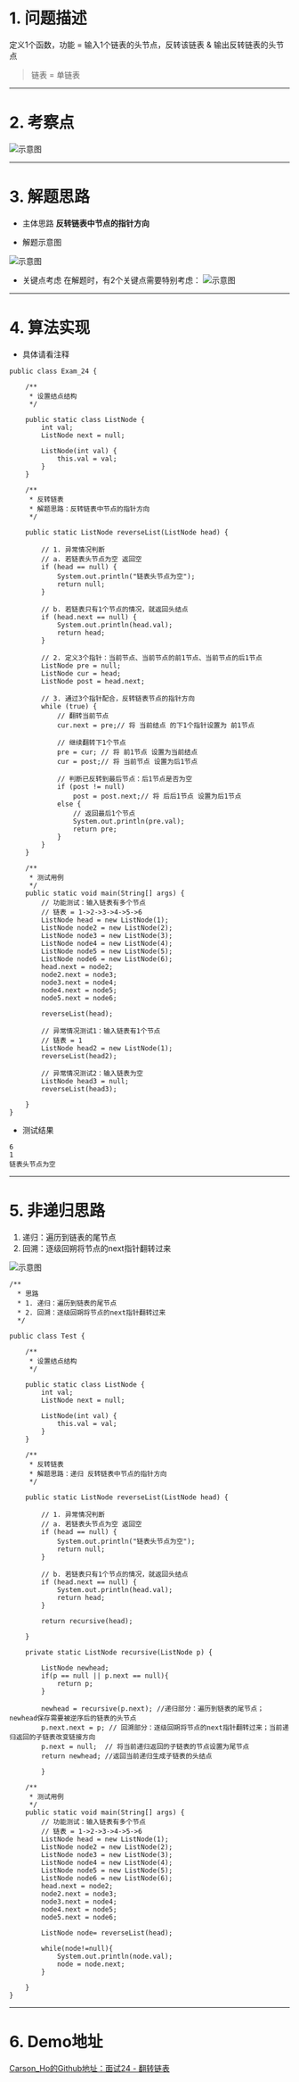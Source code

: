 # 1. 问题描述
定义1个函数，功能 = 输入1个链表的头节点，反转该链表 & 输出反转链表的头节点
>链表 = 单链表 
***
# 2. 考察点
![示意图](http://upload-images.jianshu.io/upload_images/944365-e6df317359a60002.png?imageMogr2/auto-orient/strip%7CimageView2/2/w/1240)


***
# 3. 解题思路
- 主体思路
**反转链表中节点的指针方向**

- 解题示意图

![示意图](http://upload-images.jianshu.io/upload_images/944365-775d0ddcf9aac8b1.png?imageMogr2/auto-orient/strip%7CimageView2/2/w/1240)


- 关键点考虑
在解题时，有2个关键点需要特别考虑：
![示意图](http://upload-images.jianshu.io/upload_images/944365-436b0565abe2bffe.png?imageMogr2/auto-orient/strip%7CimageView2/2/w/1240)

***
# 4. 算法实现
- 具体请看注释

```
public class Exam_24 {
    
    /**
     * 设置结点结构
     */

    public static class ListNode {
        int val;
        ListNode next = null;

        ListNode(int val) {
            this.val = val;
        }
    }

    /**
     * 反转链表
     * 解题思路：反转链表中节点的指针方向
     */

    public static ListNode reverseList(ListNode head) {

        // 1. 异常情况判断
        // a. 若链表头节点为空 返回空
        if (head == null) {
            System.out.println("链表头节点为空");
            return null;
        }

        // b. 若链表只有1个节点的情况，就返回头结点
        if (head.next == null) {
            System.out.println(head.val);
            return head;
        }

        // 2. 定义3个指针：当前节点、当前节点的前1节点、当前节点的后1节点
        ListNode pre = null;
        ListNode cur = head;
        ListNode post = head.next;

        // 3. 通过3个指针配合，反转链表节点的指针方向
        while (true) {
            // 翻转当前节点
            cur.next = pre;// 将 当前结点 的下1个指针设置为 前1节点
        
            // 继续翻转下1个节点
            pre = cur; // 将 前1节点 设置为当前结点
            cur = post;// 将 当前节点 设置为后1节点

            // 判断已反转到最后节点：后1节点是否为空
            if (post != null)
                post = post.next;// 将 后后1节点 设置为后1节点
            else {
                // 返回最后1个节点
                System.out.println(pre.val);
                return pre;
            }
        }
    }

    /**
     * 测试用例
     */
    public static void main(String[] args) {
        // 功能测试：输入链表有多个节点
        // 链表 = 1->2->3->4->5->6
        ListNode head = new ListNode(1);
        ListNode node2 = new ListNode(2);
        ListNode node3 = new ListNode(3);
        ListNode node4 = new ListNode(4);
        ListNode node5 = new ListNode(5);
        ListNode node6 = new ListNode(6);
        head.next = node2;
        node2.next = node3;
        node3.next = node4;
        node4.next = node5;
        node5.next = node6;

        reverseList(head);

        // 异常情况测试1：输入链表有1个节点
        // 链表 = 1
        ListNode head2 = new ListNode(1);
        reverseList(head2);

        // 异常情况测试2：输入链表为空
        ListNode head3 = null;
        reverseList(head3);

    }
}
```

- 测试结果

```
6
1
链表头节点为空
```

***
# 5. 非递归思路
1. 递归：遍历到链表的尾节点
2. 回溯：逐级回朔将节点的next指针翻转过来

![示意图](https://upload-images.jianshu.io/upload_images/944365-aef74e44c18d26bb.png?imageMogr2/auto-orient/strip%7CimageView2/2/w/1240)


```
/**
  * 思路
  * 1. 递归：遍历到链表的尾节点
  * 2. 回溯：逐级回朔将节点的next指针翻转过来
  */

public class Test {

    /**
     * 设置结点结构
     */

    public static class ListNode {
        int val;
        ListNode next = null;

        ListNode(int val) {
            this.val = val;
        }
    }

    /**
     * 反转链表
     * 解题思路：递归 反转链表中节点的指针方向
     */

    public static ListNode reverseList(ListNode head) {

        // 1. 异常情况判断
        // a. 若链表头节点为空 返回空
        if (head == null) {
            System.out.println("链表头节点为空");
            return null;
        }

        // b. 若链表只有1个节点的情况，就返回头结点
        if (head.next == null) {
            System.out.println(head.val);
            return head;
        }

        return recursive(head);

    }
    
    private static ListNode recursive(ListNode p) {

        ListNode newhead;
        if(p == null || p.next == null){
            return p;
        }

        newhead = recursive(p.next); //递归部分：遍历到链表的尾节点；newhead保存需要被逆序后的链表的头节点
        p.next.next = p; // 回溯部分：逐级回朔将节点的next指针翻转过来；当前递归返回的子链表改变链接方向
        p.next = null;  // 将当前递归返回的子链表的节点设置为尾节点
        return newhead; //返回当前递归生成子链表的头结点
        
        }

    /**
     * 测试用例
     */
    public static void main(String[] args) {
        // 功能测试：输入链表有多个节点
        // 链表 = 1->2->3->4->5->6
        ListNode head = new ListNode(1);
        ListNode node2 = new ListNode(2);
        ListNode node3 = new ListNode(3);
        ListNode node4 = new ListNode(4);
        ListNode node5 = new ListNode(5);
        ListNode node6 = new ListNode(6);
        head.next = node2;
        node2.next = node3;
        node3.next = node4;
        node4.next = node5;
        node5.next = node6;

        ListNode node= reverseList(head);

        while(node!=null){
            System.out.println(node.val);
            node = node.next;
        }

    }
}
```

***
# 6. Demo地址
[Carson_Ho的Github地址：面试24 - 翻转链表](https://github.com/Carson-Ho/AlgorithmLearning)
